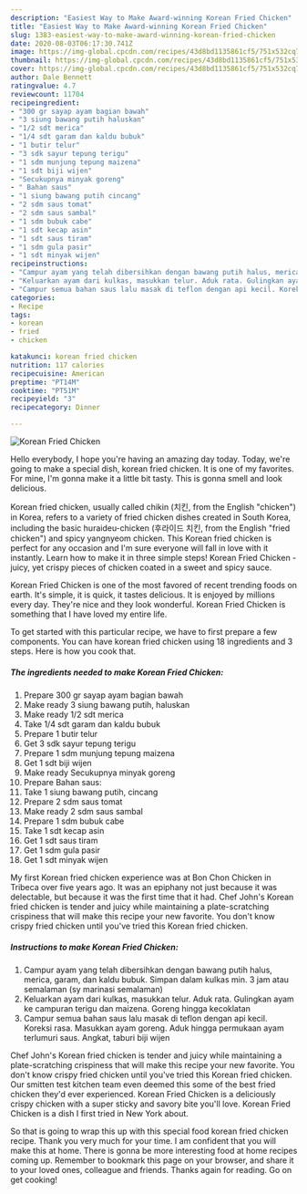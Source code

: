 ```yaml
---
description: "Easiest Way to Make Award-winning Korean Fried Chicken"
title: "Easiest Way to Make Award-winning Korean Fried Chicken"
slug: 1383-easiest-way-to-make-award-winning-korean-fried-chicken
date: 2020-08-03T06:17:30.741Z
image: https://img-global.cpcdn.com/recipes/43d8bd1135861cf5/751x532cq70/korean-fried-chicken-foto-resep-utama.jpg
thumbnail: https://img-global.cpcdn.com/recipes/43d8bd1135861cf5/751x532cq70/korean-fried-chicken-foto-resep-utama.jpg
cover: https://img-global.cpcdn.com/recipes/43d8bd1135861cf5/751x532cq70/korean-fried-chicken-foto-resep-utama.jpg
author: Dale Bennett
ratingvalue: 4.7
reviewcount: 11704
recipeingredient:
- "300 gr sayap ayam bagian bawah"
- "3 siung bawang putih haluskan"
- "1/2 sdt merica"
- "1/4 sdt garam dan kaldu bubuk"
- "1 butir telur"
- "3 sdk sayur tepung terigu"
- "1 sdm munjung tepung maizena"
- "1 sdt biji wijen"
- "Secukupnya minyak goreng"
- " Bahan saus"
- "1 siung bawang putih cincang"
- "2 sdm saus tomat"
- "2 sdm saus sambal"
- "1 sdm bubuk cabe"
- "1 sdt kecap asin"
- "1 sdt saus tiram"
- "1 sdm gula pasir"
- "1 sdt minyak wijen"
recipeinstructions:
- "Campur ayam yang telah dibersihkan dengan bawang putih halus, merica, garam, dan kaldu bubuk. Simpan dalam kulkas min. 3 jam atau semalaman (sy marinasi semalaman)"
- "Keluarkan ayam dari kulkas, masukkan telur. Aduk rata. Gulingkan ayam ke campuran terigu dan maizena. Goreng hingga kecoklatan"
- "Campur semua bahan saus lalu masak di teflon dengan api kecil. Koreksi rasa. Masukkan ayam goreng. Aduk hingga permukaan ayam terlumuri saus. Angkat, taburi biji wijen"
categories:
- Recipe
tags:
- korean
- fried
- chicken

katakunci: korean fried chicken 
nutrition: 117 calories
recipecuisine: American
preptime: "PT14M"
cooktime: "PT51M"
recipeyield: "3"
recipecategory: Dinner

---
```



![Korean Fried Chicken](https://img-global.cpcdn.com/recipes/43d8bd1135861cf5/751x532cq70/korean-fried-chicken-foto-resep-utama.jpg)

Hello everybody, I hope you're having an amazing day today. Today, we're going to make a special dish, korean fried chicken. It is one of my favorites. For mine, I'm gonna make it a little bit tasty. This is gonna smell and look delicious.

Korean fried chicken, usually called chikin (치킨, from the English &#34;chicken&#34;) in Korea, refers to a variety of fried chicken dishes created in South Korea, including the basic huraideu-chicken (후라이드 치킨, from the English &#34;fried chicken&#34;) and spicy yangnyeom chicken. This Korean fried chicken is perfect for any occasion and I&#39;m sure everyone will fall in love with it instantly. Learn how to make it in three simple steps! Korean Fried Chicken - juicy, yet crispy pieces of chicken coated in a sweet and spicy sauce.

Korean Fried Chicken is one of the most favored of recent trending foods on earth. It's simple, it is quick, it tastes delicious. It is enjoyed by millions every day. They're nice and they look wonderful. Korean Fried Chicken is something that I have loved my entire life.


To get started with this particular recipe, we have to first prepare a few components. You can have korean fried chicken using 18 ingredients and 3 steps. Here is how you cook that.

<!--inarticleads1-->

##### The ingredients needed to make Korean Fried Chicken:

1. Prepare 300 gr sayap ayam bagian bawah
1. Make ready 3 siung bawang putih, haluskan
1. Make ready 1/2 sdt merica
1. Take 1/4 sdt garam dan kaldu bubuk
1. Prepare 1 butir telur
1. Get 3 sdk sayur tepung terigu
1. Prepare 1 sdm munjung tepung maizena
1. Get 1 sdt biji wijen
1. Make ready Secukupnya minyak goreng
1. Prepare  Bahan saus:
1. Take 1 siung bawang putih, cincang
1. Prepare 2 sdm saus tomat
1. Make ready 2 sdm saus sambal
1. Prepare 1 sdm bubuk cabe
1. Take 1 sdt kecap asin
1. Get 1 sdt saus tiram
1. Get 1 sdm gula pasir
1. Get 1 sdt minyak wijen


My first Korean fried chicken experience was at Bon Chon Chicken in Tribeca over five years ago. It was an epiphany not just because it was delectable, but because it was the first time that it had. Chef John&#39;s Korean fried chicken is tender and juicy while maintaining a plate-scratching crispiness that will make this recipe your new favorite. You don&#39;t know crispy fried chicken until you&#39;ve tried this Korean fried chicken. 

<!--inarticleads2-->

##### Instructions to make Korean Fried Chicken:

1. Campur ayam yang telah dibersihkan dengan bawang putih halus, merica, garam, dan kaldu bubuk. Simpan dalam kulkas min. 3 jam atau semalaman (sy marinasi semalaman)
1. Keluarkan ayam dari kulkas, masukkan telur. Aduk rata. Gulingkan ayam ke campuran terigu dan maizena. Goreng hingga kecoklatan
1. Campur semua bahan saus lalu masak di teflon dengan api kecil. Koreksi rasa. Masukkan ayam goreng. Aduk hingga permukaan ayam terlumuri saus. Angkat, taburi biji wijen


Chef John&#39;s Korean fried chicken is tender and juicy while maintaining a plate-scratching crispiness that will make this recipe your new favorite. You don&#39;t know crispy fried chicken until you&#39;ve tried this Korean fried chicken. Our smitten test kitchen team even deemed this some of the best fried chicken they&#39;d ever experienced. Korean Fried Chicken is a deliciously crispy chicken with a super sticky and savory bite you&#39;ll love. Korean Fried Chicken is a dish I first tried in New York about. 

So that is going to wrap this up with this special food korean fried chicken recipe. Thank you very much for your time. I am confident that you will make this at home. There is gonna be more interesting food at home recipes coming up. Remember to bookmark this page on your browser, and share it to your loved ones, colleague and friends. Thanks again for reading. Go on get cooking!
